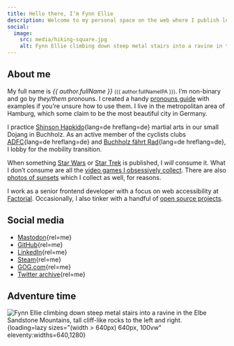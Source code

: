 ```yaml
---
title: Hello there, I’m Fynn Ellie
description: Welcome to my personal space on the web where I publish longer form articles than on social media.
social:
  image:
    src: media/hiking-square.jpg
    alt: Fynn Ellie climbing down steep metal stairs into a ravine in the Elbe Sandstone Mountains. Tall cliff-like rocks to the left and right.
---
```


## About me

My full name is _{{ author.fullName }}_ <small>({{ author.fullNameIPA }})</small>. I’m non-binary and go by _they/them_ pronouns. I created a handy [pronouns guide](pronouns/en.md) with examples if you’re unsure how to use them. I live in the metropolitan area of Hamburg, which some claim to be the most beautiful city in Germany.

I practice [Shinson Hapkido](http://www.shinsonhapkido.org){lang=de hreflang=de} martial arts in our small Dojang in Buchholz. As an active member of the cyclists clubs [ADFC](https://www.adfc.de/){lang=de hreflang=de} and [Buchholz fährt Rad](https://buchholz-faehrt-rad.de/){lang=de hreflang=de}, I lobby for the mobility transition.

When something [Star Wars](https://twitter.fynn.be/1408409600643190788/) or [Star Trek](blog/2024-05-30-farewell-star-trek-discovery.md) is published, I _will_ consume it. What I don’t consume are all the [video games I obsessively collect](https://steamcommunity.com/id/mvsde/). There are also [photos of sunsets](sunset.md) which I collect as well, for reasons.

I work as a senior frontend developer with a focus on web accessibility at [Factorial](https://www.factorial.io/). Occasionally, I also tinker with a handful of [open source projects](https://github.com/mvsde).

## Social media

- [Mastodon](https://mastodon.social/@mvsde){rel=me}
- [GitHub](https://github.com/mvsde){rel=me}
- [LinkedIn](https://linkedin.com/in/fynn){rel=me}
- [Steam](https://steamcommunity.com/id/mvsde/){rel=me}
- [GOG.com](https://www.gog.com/u/mvsde){rel=me}
- [Twitter archive](https://twitter.fynn.be){rel=me}

## Adventure time

![Fynn Ellie climbing down steep metal stairs into a ravine in the Elbe Sandstone Mountains, tall cliff-like rocks to the left and right.](../media/hiking.jpg){loading=lazy sizes="(width > 640px) 640px, 100vw" eleventy:widths=640,1280}
